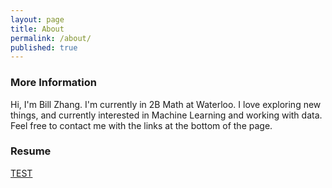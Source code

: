 ```yaml
---
layout: page
title: About
permalink: /about/
published: true
---
```



### More Information

Hi, I'm Bill Zhang. I'm currently in 2B Math at Waterloo. I love exploring new things, and currently interested in Machine Learning and working with data. Feel free to contact me with the links at the bottom of the page.

### Resume

<a href="https://itsbillzhang.github.io/pdfs/CS-135-1179-Midterm1_exam.pdf" target="_blank" type="application/pdf">TEST</a>

